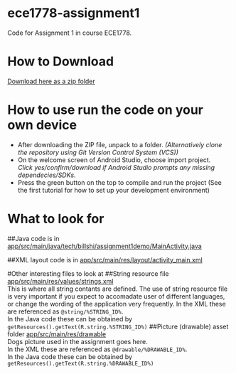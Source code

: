 # ece1778-assignment1
Code for Assignment 1 in course ECE1778.

# How to Download
[Download here as a zip folder](https://github.com/shirj/ece1778-assignment1/archive/master.zip "download as zip")

# How to use run the code on your own device
- After downloading the ZIP file, unpack to a folder. _(Alternatively clone the repository using Git Version Control System (VCS))_
- On the welcome screen of Android Studio, choose import project.    
_Click yes/confirm/download if Android Studio prompts any missing dependecies/SDKs._
- Press the green button on the top to compile and run the project (See the first tutorial for how to set up your development environment)

# What to look for
##Java code 
is in [app/src/main/java/tech/billshi/assignment1demo/MainActivity.java](../master/app/src/main/java/tech/billshi/assignment1demo/MainActivity.java)

##XML layout code
is in [app/src/main/res/layout/activity_main.xml](../master/app/src/main/res/layout/activity_main.xml)

#Other interesting files to look at
##String resource file
[app/src/main/res/values/strings.xml](../master/app/src/main/res/values/strings.xml)     
This is where all string contants are defined. The use of string resource file is very important if you expect to accomadate user of different languages, or change the wording of the application very frequently.
In the XML these are referenced as `@string/%STRING_ID%`.    
In the Java code these can be obtained by `getResources().getText(R.string.%STRING_ID%)`
##Picture (drawable) asset folder
[app/src/main/res/drawable](../master/app/src/main/res/drawable)     
Dogs picture used in the assignment goes here.    
In the XML these are referenced as `@drawable/%DRAWABLE_ID%`.    
In the Java code these can be obtained by `getResources().getText(R.string.%DRAWABLE_ID%)`
